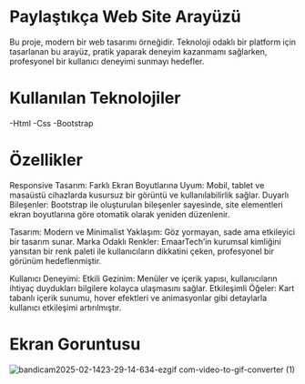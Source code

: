 # Paylaştıkça Web Site Arayüzü
Bu proje, modern bir web tasarımı örneğidir. Teknoloji odaklı bir platform için tasarlanan bu arayüz, pratik yaparak deneyim kazanmamı sağlarken, profesyonel bir kullanıcı deneyimi sunmayı hedefler.

# Kullanılan Teknolojiler
-Html -Css -Bootstrap

# Özellikler
Responsive Tasarım:
Farklı Ekran Boyutlarına Uyum: Mobil, tablet ve masaüstü cihazlarda kusursuz bir görüntü ve kullanılabilirlik sağlar.
Duyarlı Bileşenler: Bootstrap ile oluşturulan bileşenler sayesinde, site elementleri ekran boyutlarına göre otomatik olarak yeniden düzenlenir.

Tasarım:
Modern ve Minimalist Yaklaşım: Göz yormayan, sade ama etkileyici bir tasarım sunar.
Marka Odaklı Renkler: EmaarTech’in kurumsal kimliğini yansıtan bir renk paleti ile kullanıcıların dikkatini çeken, profesyonel bir görünüm hedeflenmiştir.

Kullanıcı Deneyimi:
Etkili Gezinim: Menüler ve içerik yapısı, kullanıcıların ihtiyaç duydukları bilgilere kolayca ulaşmasını sağlar.
Etkileşimli Öğeler: Kart tabanlı içerik sunumu, hover efektleri ve animasyonlar gibi detaylarla kullanıcı etkileşimi artırılmıştır.
#  Ekran Goruntusu

![bandicam2025-02-1423-29-14-634-ezgif com-video-to-gif-converter (1)](https://github.com/user-attachments/assets/d4a82538-6e1f-4129-90c7-9ce37a8dbe04)
